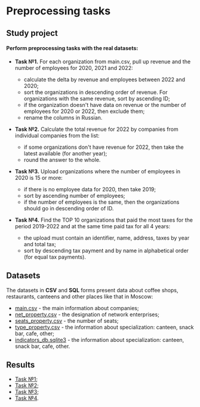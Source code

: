 # Preprocessing tasks
## Study project
#### Perform preprocessing tasks with the real datasets:

* **Task №1.** For each organization from main.csv, pull up revenue and the number of employees for 2020, 2021 and 2022:

  * calculate the delta by revenue and employees between 2022 and 2020;
  * sort the organizations in descending order of revenue. For organizations with the same revenue, sort by ascending ID;
  * if the organization doesn't have data on revenue or the number of employees for 2020 or 2022, then exclude them;
  * rename the columns in Russian.

* **Task №2.** Calculate the total revenue for 2022 by companies from individual companies from the list:

  * if some organizations don't have revenue for 2022, then take the latest available (for another year);
  * round the answer to the whole.

* **Task №3.** Upload organizations where the number of employees in 2020 is 15 or more:

  * if there is no employee data for 2020, then take 2019;
  * sort by ascending number of employees;
  * if the number of employees is the same, then the organizations should go in descending order of ID.

* **Task №4.** Find the TOP 10 organizations that paid the most taxes for the period 2019-2022 and at the same time paid tax for all 4 years:

  * the upload must contain an identifier, name, address, taxes by year and total tax;
  * sort by descending tax payment and by name in alphabetical order (for equal tax payments).


## Datasets

The datasets in **CSV** and **SQL** forms present data about coffee shops, restaurants, canteens and other places like that in Moscow: 

* [main.csv](https://github.com/raent1/N_C_Projects/blob/main/preprocessing_pandas/folder_task_1/main.csv) - the main information about companies;
* [net_property.csv](https://github.com/raent1/N_C_Projects/blob/main/preprocessing_pandas/folder_task_1/net_property.csv) - the designation of network enterprises;
* [seats_property.csv](https://github.com/raent1/N_C_Projects/blob/main/preprocessing_pandas/folder_task_1/seats_property.csv) - the number of seats;
* [type_property.csv](https://github.com/raent1/N_C_Projects/blob/main/preprocessing_pandas/folder_task_1/type_property.csv) - the information about specialization: canteen, snack bar, cafe, other;
* [indicators_db.sqlite3](https://github.com/raent1/N_C_Projects/blob/main/preprocessing_pandas/folder_task_1/indicators_db.sqlite3) - the information about specialization: canteen, snack bar, cafe, other.

## Results

* [Task №1](https://github.com/raent1/N_C_Projects/blob/main/preprocessing_pandas/folder_task_1/Task_1.ipynb);
* [Task №2](https://github.com/raent1/N_C_Projects/blob/main/preprocessing_pandas/folder_task_1/Task_2.ipynb);
* [Task №3](https://github.com/raent1/N_C_Projects/blob/main/preprocessing_pandas/folder_task_1/Task_3.ipynb);
* [Task №4](https://github.com/raent1/N_C_Projects/blob/main/preprocessing_pandas/folder_task_1/Task_4.ipynb).
